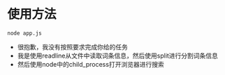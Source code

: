 # 使用方法
```
node app.js
```

- 很抱歉，我没有按照要求完成你给的任务
- 我是使用readline从文件中读取词条信息，然后使用split进行分割词条信息
- 然后使用node中的child_process打开浏览器进行搜索